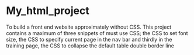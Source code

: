 # My_html_project
To build a front end website approximately without CSS. 
This project contains a maximum of three snippets of 
must use CSS; 
the CSS to set font size, 
the CSS to specify current page in the nav bar and 
thirdly in the training page, the CSS to collapse the 
default table double border line
